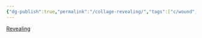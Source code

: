 ```yaml
---
{"dg-publish":true,"permalink":"/collage-revealing/","tags":["c/wound","c/river","c/red","c/abstract","s/staple"],"created":"2024-01-03T16:41:04.363-05:00","updated":"2024-01-03T16:41:36.557-05:00"}
---
```



[Revealing](https://www.instagram.com/p/CI6IPFuhVr2/)
